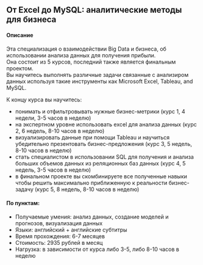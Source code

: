 ## От Excel до MySQL: аналитические методы для бизнеса

#### Описание
Эта специализация о взаимодействии Big Data и бизнеса, об использовании анализа данных для получения прибыли.   
Она состоит из 5 курсов, последний также является финальным проектом.   
Вы научитесь выполнять различные задачи связанные с анализиром данных используя такие инструменты как Microsoft Excel, Tableau, and MySQL.

К концу курса вы научитесь:
* понимать и отфильтровывать нужные бизнес-метрики (курс 1, 4 недели, 3-5 часов в неделю)
* на экспертном уровне использовать excel для анализа данных (курс 2, 6 недель, 8-10 часов в неделю)
* визуализировать данные при помощи Tableau и научиться убедительно презентовать бизнес-предложения (курс 3, 5 недель, 8-10 часов в неделю)
* стать специалистом в использовании SQL для получения и анализа больших объемов данных из реляционных баз данных (курс 4, 5 недель, 3-5 часов в неделю)
* в финальном проекте вы скомбинируете все полученные навыки чтобы решить максимально приближенную к реальности бизнес-задачу (курс 5, 8 недель, 8-10 часов в неделю)

#### По пунктам:
* Получаемые умения: анализ данных, создание моделей и прогнозов, визуализация данных
* Языки: английский + английские субтитры
* Время прохождения: 6-7 месяцев
* Стоимость: 2935 рублей в месяц
* Нагрузка: в зависимости от курса либо 3-5, либо 8-10 часов в неделю
